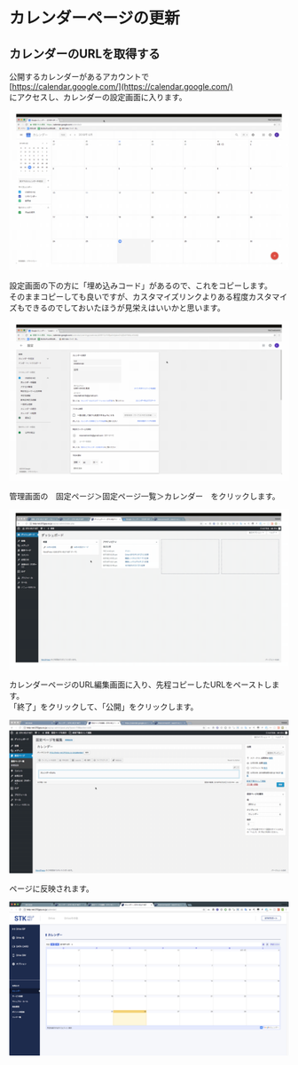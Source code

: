 # カレンダーページの更新

## カレンダーのURLを取得する

公開するカレンダーがあるアカウントで  
[https://calendar.google.com/](https://calendar.google.com/)  
にアクセスし、カレンダーの設定画面に入ります。

![](../.gitbook/assets/2018-06-26-17.06.55.gif)

設定画面の下の方に「埋め込みコード」があるので、これをコピーします。  
そのままコピーしても良いですが、カスタマイズリンクよりある程度カスタマイズもできるのでしておいたほうが見栄えはいいかと思います。

![](../.gitbook/assets/2018-06-26-17.59.23.gif)

管理画面の　固定ページ＞固定ページ一覧＞カレンダー　をクリックします。

![](../.gitbook/assets/2018-06-26-17.09.48.gif)

カレンダーページのURL編集画面に入り、先程コピーしたURLをペーストします。  
「終了」をクリックして、「公開」をクリックします。

![](../.gitbook/assets/2018-06-26-18.05.04.gif)

ページに反映されます。

![](../.gitbook/assets/image%20%2816%29.png)



